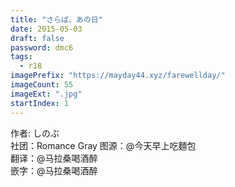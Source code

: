 ```yaml
---
title: "さらば、あの日"
date: 2015-05-03
draft: false
password: dmc6
tags: 
  - r18
imagePrefix: "https://mayday44.xyz/farewellday/"  
imageCount: 55
imageExt: ".jpg" 
startIndex: 1
---
```

作者: しのぶ  
社团：Romance Gray 
图源：@今天早上吃麵包    
翻译：@马拉桑喝酒醉  
嵌字：@马拉桑喝酒醉  